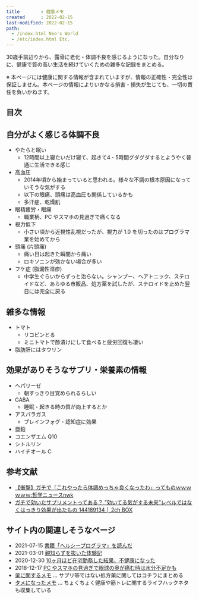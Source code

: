 ```yaml
---
title        : 健康メモ
created      : 2022-02-15
last-modified: 2022-02-15
path:
  - /index.html Neo's World
  - /etc/index.html Etc.
---
```


30歳手前辺りから、露骨に老化・体調不良を感じるようになった。自分なりに、健康で質の高い生活を続けていくための雑多な記録をまとめる。

※ 本ページには健康に関する情報が含まれていますが、情報の正確性・完全性は保証しません。本ページの情報によりいかなる損害・損失が生じても、一切の責任を負いかねます。


## 目次


## 自分がよく感じる体調不良

- やたらと眠い
  - 12時間以上寝たいだけ寝て、起きて4・5時間グダグダするとようやく普通に生活できる感じ
- 高血圧
  - 2014年頃から始まっていると思われる。様々な不調の根本原因になっていそうな気がする
  - 以下の眼痛、頭痛は高血圧も関係しているかも
  - 多汗症、乾燥肌
- 眼精疲労・眼痛
  - 職業柄、PC やスマホの見過ぎで痛くなる
- 視力低下
  - 小さい頃から近視性乱視だったが、視力が 1.0 を切ったのはプログラマ業を始めてから
- 頭痛 (片頭痛)
  - 痛い日は起きた瞬間から痛い
  - ロキソニンが効かない場合が多い
- フケ症 (脂漏性湿疹)
  - 中学生ぐらいからずっと治らない。シャンプー、ヘアトニック、ステロイドなど、あらゆる市販品、処方薬を試したが、ステロイドを止めた翌日には完全に戻る


## 雑多な情報

- トマト
  - リコピンとる
  - ミニトマトで酢漬けにして食べると疲労回復も凄い
- 脂肪肝にはタウリン


## 効果がありそうなサプリ・栄養素の情報

- ヘパリーゼ
  - 朝すっきり目覚められるらしい
- GABA
  - 睡眠・起きる時の質が向上するとか
- アスパラガス
  - ブレインフォグ・認知症に効果
- 亜鉛
- コエンザエム Q10
- シトルリン
- ハイチオール C


## 参考文献

- [【衝撃】ガチで「これやったら体調めっちゃ良くなったわ」ってものｗｗｗｗｗｗ:哲学ニュースnwk](http://blog.livedoor.jp/nwknews/archives/5892266.html)
- [ガチで効いたサプリメントってある？ ”効いてる気がする未来”レベルではなくはっきり効果が出たもの 144189134 │ 2ch BOX](https://2chbox.com/archives/4901)


## サイト内の関連しそうなページ

- 2021-07-15 [書籍「ヘルシープログラマ」を読んだ](/blog/2021/07/15-01.html)
- 2021-03-01 [親知らずを抜いた体験記](/blog/2021/03/01-01.html)
- 2020-12-30 [10ヶ月ほど在宅勤務した結果、不健康になった](/blog/2020/12/30-01.html)
- 2018-12-17 [PC やスマホの見過ぎで眼球の奥が痛む時は水分不足かも](/blog/2018/12/17-01.html)
- [薬に関するメモ](./medicines.html) … サプリ等ではない処方薬に関してはコチラにまとめる
- [タメになったメモ](./memo-impressed.html) … ちょくちょく健康や筋トレに関するライフハックネタも収集している
